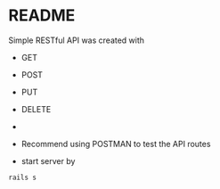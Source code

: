 # README
Simple RESTful API was created with
* GET
* POST
* PUT
* DELETE

* 
* Recommend using POSTMAN to test the API routes

* start server by
```
rails s 
```

